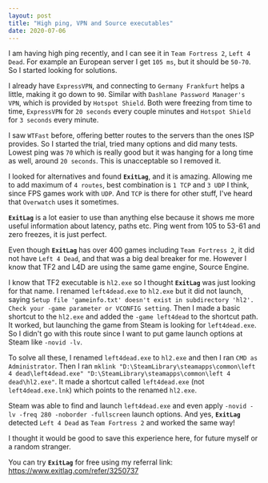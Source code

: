 ```yaml
---
layout: post
title: "High ping, VPN and Source executables"
date: 2020-07-06
---
```


I am having high ping recently, and I can see it in `Team Fortress 2`, `Left 4 Dead`. For example an European server I get `105 ms`, but it should be `50-70`. So I started looking for solutions.

I already have `ExpressVPN`, and connecting to `Germany Frankfurt` helps a little, making it go down to `90`. Similar with `Dashlane Password Manager's VPN`, which is provided by `Hotspot Shield`. Both were freezing from time to time, `ExpressVPN` for `20 seconds` every couple minutes and `Hotspot Shield` for `3 seconds` every minute.

I saw `WTFast` before, offering better routes to the servers than the ones ISP provides. So I started the trial, tried many options and did many tests. Lowest ping was `70` which is really good but it was hanging for a long time as well, around `20 seconds`. This is unacceptable so I removed it. 

I looked for alternatives and found **`ExitLag`**, and it is amazing. Allowing me to add maximum of `4 routes`, best combination is `1 TCP` and `3 UDP` I think, since FPS games work with `UDP`. And `TCP` is there for other stuff, I've heard that `Overwatch` uses it sometimes. 

**`ExitLag`** is a lot easier to use than anything else because it shows me more useful information about latency, paths etc. Ping went from 105 to 53-61 and zero freezes, it is just perfect.

Even though **`ExitLag`** has over 400 games including `Team Fortress 2`, it did not have `Left 4 Dead`, and that was a big deal breaker for me. However I know that TF2 and L4D are using the same game engine, Source Engine. 

I know that TF2 executable is `hl2.exe` so I thought **`ExitLag`** was just looking for that name. I renamed `left4dead.exe` to `hl2.exe` but it did not launch, saying `Setup file 'gameinfo.txt' doesn't exist in subdirectory 'hl2'. Check your -game parameter or VCONFIG setting`. Then I made a basic shortcut to the `hl2.exe` and added the `-game left4dead` to the shortcut path. It worked, but launching the game from Steam is looking for `left4dead.exe`. So I didn't go with this route since I want to put game launch options at Steam like `-novid -lv`.

To solve all these, I renamed `left4dead.exe` to `hl2.exe` and then I ran `CMD as Administrator`. Then I ran `mklink "D:\SteamLibrary\steamapps\common\left 4 dead\left4dead.exe" "D:\SteamLibrary\steamapps\common\left 4 dead\hl2.exe"`. It made a shortcut called `left4dead.exe` (not `left4dead.exe.lnk`) which points to the renamed `hl2.exe`.

Steam was able to find and launch `left4dead.exe` and even apply `-novid -lv -freq 280 -noborder -fullscreen` launch options. And yes, **`ExitLag`** detected `Left 4 Dead` as `Team Fortress 2` and worked the same way!

I thought it would be good to save this experience here, for future myself or a random stranger.

You can try **`ExitLag`** for free using my referral link: https://www.exitlag.com/refer/3250737